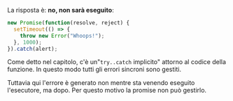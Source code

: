 La risposta è: **no, non sarà eseguito**:

```js run
new Promise(function(resolve, reject) {
  setTimeout(() => {
    throw new Error("Whoops!");
  }, 1000);
}).catch(alert);
```

Come detto nel capitolo, c'è un"`try..catch` implicito" attorno al codice della funzione. In questo modo tutti gli errori sincroni sono gestiti.

Tuttavia qui l'errore è generato non mentre sta venendo eseguito l'esecutore, ma dopo. Per questo motivo la promise non può gestirlo. 

